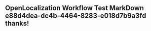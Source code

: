 <properties
ms.topic="hero-topic"
ms.test1="hero-topic"
ms.test2="test"/>

## OpenLocalization Workflow Test MarkDown e88d4dea-dc4b-4464-8283-e018d7b9a3fd thanks!
<!--HONumber=Mar16_HO2-->
